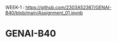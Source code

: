 WEEK-1  :  https://github.com/2303A52367/GENAI-B40/blob/main/Assignment_01.ipynb                                     
# GENAI-B40
